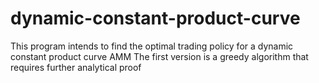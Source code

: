 # dynamic-constant-product-curve
This program intends to find the optimal trading policy for a dynamic constant product curve AMM
The first version is a greedy algorithm that requires further analytical proof
